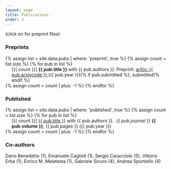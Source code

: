 ```yaml
---
layout: page
title: Publications
order: 3
---
```

<!-- - TOC
{:toc} -->

(click on <i class="fa fa-file-pdf-o" aria-hidden="true"></i> for preprint files)

### Preprints

<dl>
{% assign list = site.data.pubs | where: 'preprint', true %}
{% assign count = list.size %}
<!--{% if count != 0 %}
  ### Preprints
  {% endif %}-->
{% for pub in list %}
  <dd style="margin-left: 20px;">[{{ count }}] <b>{{ pub.title }}</b> with {{ pub.authors }}. Preprint: <a href="{{ pub.arxivurl }}" target="\_blank"> arXiv: {{ pub.arxivcode }} </a> ({{ pub.year }}){% if pub.submitted %}, <i>submitted</i>{% endif %} <a href="{{  site.baseurl }}{{ pub.pdf }}" target="\_blank"><i class="fa fa-file-pdf-o" aria-hidden="true"></i></a></dd>
{% assign count = count | plus: -1 %}
{% endfor %}
</dl>

### Published
<dl>
{% assign list = site.data.pubs | where: 'published', true %}
{% assign count = list.size %}
{% for pub in list %}
  <!--dt>  {{ pub.title }} with {{ pub.authors }}
  </dt-->
  <dd style="margin-left: 20px;">[{{ count }}] <a href="{{ pub.doi }}" target="\_blank">{{ pub.title }}</a> with {{ pub.authors }}. &nbsp;<i>{{ pub.journal }}</i> <b>{{ pub.volume }}</b>, {{ pub.pages }} ({{ pub.year }}) <a href="{{  site.baseurl }}{{ pub.pdf }}" target="\_blank"><i class="fa fa-file-pdf-o" aria-hidden="true"></i></a></dd>
{% assign count = count | plus: -1 %}
{% endfor %}
</dl>

### Co-authors

Dario Benedetto (1), Emanuele Caglioti (1), Sergio Caracciolo (5), Vittorio Erba (1), Enrico M. Malatesta (1), Gabriele Sicuro (4), Andrea Sportiello (4)
